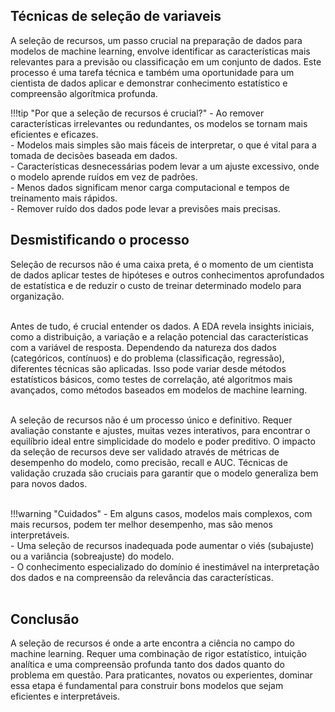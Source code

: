 ## Técnicas de seleção de variaveis
A seleção de recursos, um passo crucial na preparação de dados para modelos de machine learning, envolve identificar as características mais relevantes para a previsão ou classificação em um conjunto de dados. Este processo é uma tarefa técnica e também uma oportunidade para um cientista de dados aplicar e demonstrar conhecimento estatístico e compreensão algorítmica profunda.<br />

!!!tip "Por que a seleção de recursos é crucial?"
    -	Ao remover características irrelevantes ou redundantes, os modelos se tornam mais eficientes e eficazes.<br />
    -	Modelos mais simples são mais fáceis de interpretar, o que é vital para a tomada de decisões baseada em dados.<br />
    -	Características desnecessárias podem levar a um ajuste excessivo, onde o modelo aprende ruídos em vez de padrões.<br />
    -	Menos dados significam menor carga computacional e tempos de treinamento mais rápidos.<br />
    -	Remover ruído dos dados pode levar a previsões mais precisas.<br />

## Desmistificando o processo
Seleção de recursos não é uma caixa preta, é o momento de um cientista de dados aplicar testes de hipóteses e outros conhecimentos aprofundados de estatística e de reduzir o custo de treinar determinado modelo para organização. <br /><br />

Antes de tudo, é crucial entender os dados. A EDA revela insights iniciais, como a distribuição, a variação e a relação potencial das características com a variável de resposta. Dependendo da natureza dos dados (categóricos, contínuos) e do problema (classificação, regressão), diferentes técnicas são aplicadas. Isso pode variar desde métodos estatísticos básicos, como testes de correlação, até algoritmos mais avançados, como métodos baseados em modelos de machine learning.<br /><br />

A seleção de recursos não é um processo único e definitivo. Requer avaliação constante e ajustes, muitas vezes interativos, para encontrar o equilíbrio ideal entre simplicidade do modelo e poder preditivo. O impacto da seleção de recursos deve ser validado através de métricas de desempenho do modelo, como precisão, recall e AUC. Técnicas de validação cruzada são cruciais para garantir que o modelo generaliza bem para novos dados.<br /><br />

!!!warning "Cuidados"
    -	Em alguns casos, modelos mais complexos, com mais recursos, podem ter melhor desempenho, mas são menos interpretáveis.<br />
    -	Uma seleção de recursos inadequada pode aumentar o viés (subajuste) ou a variância (sobreajuste) do modelo.<br />
    -	O conhecimento especializado do domínio é inestimável na interpretação dos dados e na compreensão da relevância das características.<br /><br />


## Conclusão
A seleção de recursos é onde a arte encontra a ciência no campo do machine learning. Requer uma combinação de rigor estatístico, intuição analítica e uma compreensão profunda tanto dos dados quanto do problema em questão. Para praticantes, novatos ou experientes, dominar essa etapa é fundamental para construir bons modelos que sejam eficientes e interpretáveis.<br />
